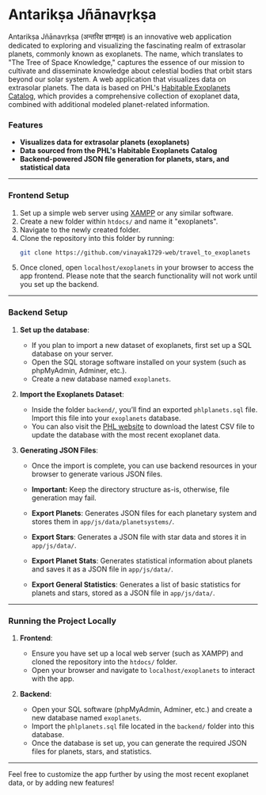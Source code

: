 
# Antarikṣa Jñānavṛkṣa
Antarikṣa Jñānavṛkṣa (अन्तरिक्ष ज्ञानवृक्ष) is an innovative web application dedicated to exploring and visualizing the fascinating realm of extrasolar planets, commonly known as exoplanets. The name, which translates to "The Tree of Space Knowledge," captures the essence of our mission to cultivate and disseminate knowledge about celestial bodies that orbit stars beyond our solar system.
A web application that visualizes data on extrasolar planets. The data is based on PHL's [Habitable Exoplanets Catalog](http://phl.upr.edu/projects/habitable-exoplanets-catalog/data/database), which provides a comprehensive collection of exoplanet data, combined with additional modeled planet-related information.



### Features
- **Visualizes data for extrasolar planets (exoplanets)**
- **Data sourced from the PHL's Habitable Exoplanets Catalog**
- **Backend-powered JSON file generation for planets, stars, and statistical data**

---

### Frontend Setup

1. Set up a simple web server using [XAMPP](http://www.apachefriends.org) or any similar software.
2. Create a new folder within `htdocs/` and name it "exoplanets".
3. Navigate to the newly created folder.
4. Clone the repository into this folder by running:
    ```bash
    git clone https://github.com/vinayak1729-web/travel_to_exoplanets
    ```
5. Once cloned, open `localhost/exoplanets` in your browser to access the app frontend. Please note that the search functionality will not work until you set up the backend.

---

### Backend Setup

1. **Set up the database**:
   - If you plan to import a new dataset of exoplanets, first set up a SQL database on your server.
   - Open the SQL storage software installed on your system (such as phpMyAdmin, Adminer, etc.).
   - Create a new database named `exoplanets`.

2. **Import the Exoplanets Dataset**:
   - Inside the folder `backend/`, you’ll find an exported `phlplanets.sql` file. Import this file into your `exoplanets` database.
   - You can also visit the [PHL website](http://phl.upr.edu/projects/habitable-exoplanets-catalog/data/database) to download the latest CSV file to update the database with the most recent exoplanet data.

3. **Generating JSON Files**:
   - Once the import is complete, you can use backend resources in your browser to generate various JSON files.
   - **Important:** Keep the directory structure as-is, otherwise, file generation may fail.

   - **Export Planets**: Generates JSON files for each planetary system and stores them in `app/js/data/planetsystems/`.
   - **Export Stars**: Generates a JSON file with star data and stores it in `app/js/data/`.
   - **Export Planet Stats**: Generates statistical information about planets and saves it as a JSON file in `app/js/data/`.
   - **Export General Statistics**: Generates a list of basic statistics for planets and stars, stored as a JSON file in `app/js/data/`.

---

### Running the Project Locally

1. **Frontend**:
   - Ensure you have set up a local web server (such as XAMPP) and cloned the repository into the `htdocs/` folder.
   - Open your browser and navigate to `localhost/exoplanets` to interact with the app.

2. **Backend**:
   - Open your SQL software (phpMyAdmin, Adminer, etc.) and create a new database named `exoplanets`.
   - Import the `phlplanets.sql` file located in the `backend/` folder into this database.
   - Once the database is set up, you can generate the required JSON files for planets, stars, and statistics.

---

Feel free to customize the app further by using the most recent exoplanet data, or by adding new features!

